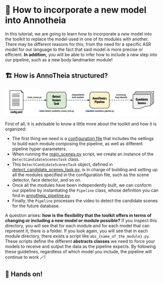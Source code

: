 <h1 align="left"> 📜 How to incorporate a new model into Annotheia</h1>

In this tutorial, we are going to learn how to incorporate a new model into the toolkit to replace the model used in one of its modules with another. There may be different reasons for this, from the need for a specific ASR model for our language to the fact that said model is more precise or efficient. **In addition,** you will be able to infer how to include a new step into our pipeline, such as a new body landmarker module!

## 🏗️ How is AnnoTheia structured?

<div align="center"> <img src="../doc/image/annotheia_architecture.png" width=712> </div>

First of all, it is advisable to know a little more about the toolkit and how it is organized:

- The first thing we need is a [configuration file](../configs/annotheia_pipeline_spanish.yaml) that includes the settings to build each module composing the pipeline, as well as different pipeline hyper-parameters.
- When running the [main_scenes.py](../main_scenes.py#L36) script, we create an instance of the `DetectCandidateScenesTask` class.
- This `DetectCandidateScenesTask` object, defined in [detect_candidate_scenes_task.py](../tasks/detect_candidate_scenes_task.py#L77C7-L77C32), is in charge of building and setting up all the modules specified in the configuration file, such as the scene detector, face detector, and so on.
- Once all the modules have been independently built, we can conform our pipeline by instantiating the `Pipeline` class, whose definition you can find in [annotheia_pipeline.py](https://github.com/joactr/AnnoTheia/blob/david-branch/pipelines/annotheia_pipeline.py#L24).
- Finally, the `Pipeline` processes the video to detect the candidate scenes for the future database.

A question arises: **how is the flexibility that the toolkit offers in terms of changing or including a new model or module possible?** If you inspect this directory, you will see that for each module and for each model that can represent it, there is a folder. If you look again, you will see that in each module directory, there exists a script like `abs_{name_of_the_module}.py`. These scripts define the different **abstracts classes** we need to force your models to receive and output the data as the pipeline expects. By following these guidelines, regardless of which model you include, the pipeline will continue to work 🪄!

## 💪 Hands on!
